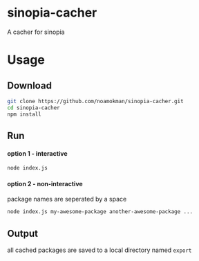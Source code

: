 # sinopia-cacher
A cacher for sinopia

# Usage
## Download
```sh
git clone https://github.com/noamokman/sinopia-cacher.git
cd sinopia-cacher
npm install
```
## Run
#### option 1 - interactive
```sh
node index.js
```
#### option 2 - non-interactive
package names are seperated by a space
```sh
node index.js my-awesome-package another-awesome-package ...
```
## Output
all cached packages are saved to a local directory named `export`
